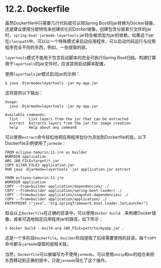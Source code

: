 # 12.2. Dockerfile

虽然Dockerfile中只需要几行代码就可以把Spring Boot的jar转换为Docker镜像，还是建议使用分层特性来创建优化的Docker镜像。创建包含分层索引文件的jar时，`spring-boot-jarmode-layertools` jar将会被添加为jar的依赖。如果这个jar在`classpath`中，可以以一个特殊模式来启动应用程序，可以启动代码运行与应用程序完全不同的东西，例如，一些提取的层。

<univ-note type="warn">

`layertools`模式不能用于包含启动脚本的完全可执行Spring Boot归档。构建打算用于`layertools`的jar文件时，应该禁用启动脚本配置。

</univ-note>

使用`layertools` jar模式启动jar的示例：

```shell
$ java -Djarmode=layertools -jar my-app.jar
```

这将提供以下输出：

```shell
Usage:
  java -Djarmode=layertools -jar my-app.jar

Available commands:
  list     List layers from the jar that can be extracted
  extract  Extracts layers from the jar for image creation
  help     Help about any command
```

可以使用`extract`命令轻松地把应用程序划分为添加到Dockerfile的层。以下Dockerfile示例使用了`jarmode`：

```none
FROM eclipse-temurin:11-jre as builder
WORKDIR application
ARG JAR_FILE=target/*.jar
COPY ${JAR_FILE} application.jar
RUN java -Djarmode=layertools -jar application.jar extract

FROM eclipse-temurin:11-jre
WORKDIR application
COPY --from=builder application/dependencies/ ./
COPY --from=builder application/spring-boot-loader/ ./
COPY --from=builder application/snapshot-dependencies/ ./
COPY --from=builder application/application/ ./
ENTRYPOINT ["java", "org.springframework.boot.loader.JarLauncher"]
```

假设以上`Dockerfile`在正确的目录中，可以使用`docker build .`来构建Docker镜像，或者可选地指定应用程序jar的路径，如下所示：

```shell
$ docker build --build-arg JAR_FILE=path/to/myapp.jar .
```

这是一个多阶段`Dockerfile`。`builder`阶段提取了后续需要使用的目录。每个`COPY`命令都与`jarmode`提取的层相关联。

当然，`Dockerfile`可以被编写为不使用`jarmode`。可以使用`unzip`和`mv`的组合来把东西移动到正确的层中，只是`jarmode`简化了这个操作。
